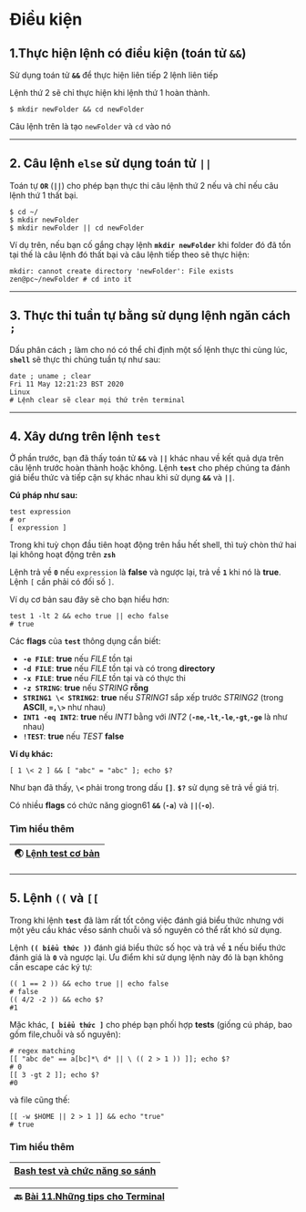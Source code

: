 # Điều kiện

## 1.Thực hiện lệnh có điều kiện (toán tử **`&&`**)

Sử dụng toán tử **`&&`** để thực hiện liên tiếp 2 lệnh liên tiếp

Lệnh thứ 2 sẽ chỉ thực hiện khi lệnh thứ 1 hoàn thành.

```shell
$ mkdir newFolder && cd newFolder
```

Câu lệnh trên là tạo `newFolder` và `cd` vào nó

---

## 2. Câu lệnh **`else`** sử dụng toán tử **`||`**

Toán tự **`OR`** (**`||`**) cho phép bạn thực thi câu lệnh thứ 2 nếu và chỉ nếu câu lệnh thứ 1 thất bại.

```shell
$ cd ~/
$ mkdir newFolder
$ mkdir newFolder || cd newFolder
```

Ví dụ trên, nếu bạn cố gắng chạy lệnh **`mkdir newFolder`** khi folder đó đã tồn tại thế là câu lệnh đó thất bại và câu lệnh tiếp theo sẽ thực hiện:

```textile
mkdir: cannot create directory 'newFolder': File exists
zen@pc~/newFolder # cd into it
```

---

## 3. Thực thi tuần tự bằng sử dụng lệnh ngăn cách **`;`**

Dấu phân cách **`;`** làm cho nó có thể chỉ định một số lệnh thực thi cùng lúc, **`shell`** sẽ thực thi chúng tuần tự như sau:

```shell
date ; uname ; clear
Fri 11 May 12:21:23 BST 2020
Linux
# Lệnh clear sẽ clear mọi thứ trên terminal
```

---

## 4. Xây dưng trên lệnh **`test`**

Ở phần trước, bạn đã thấy toán tử **`&&`** và **`||`** khác nhau về kết quả dựa trên câu lệnh trước hoàn thành hoặc không. Lệnh **`test`** cho phép chúng ta đánh giá biểu thức và tiếp cận sự khác nhau khi sử dụng **`&&`** và **`||`**.

**Cú pháp như sau:**

```shell
test expression
# or 
[ expression ] 
```

Trong khi tuỳ chọn đầu tiên hoạt động trên hầu hết shell, thì tuỳ chòn thứ hai lại không hoạt động trên **`zsh`**

Lệnh trả về **`0`** nếu `expression` là **false** và ngược lại, trả về **`1`** khi nó là **true**. Lệnh       `[` cần phải có đối số `]`. 

Ví dụ cơ bản sau đây sẽ cho bạn hiểu hơn:

```shell
test 1 -lt 2 && echo true || echo false
# true
```

Các **flags** của **`test`** thông dụng cần biết: 

- **`-e FILE`**: **true** nếu *FILE* tồn tại
- **`-d FILE`**: **true** nếu *FILE* tồn tại và có trong **directory**
- **`-x FILE`**: **true** nếu *FILE* tồn tại và có thực thi
- **`-z STRING`**: **true** nếu *STRING* **rỗng**
- **`STRING1 \< STRING2`**: **true** nếu *STRING1* sắp xếp trước *STRING2* (trong **ASCII**, **`=,\>`** như nhau)
- **`INT1 -eq INT2`**: **true** nếu *INT1* bằng với *INT2* (**`-ne`**,**`-lt`**,**`-le`**,**`-gt`**,**`-ge`** là như nhau)
- **`!TEST`**: **true** nếu *TEST* **false**

**Ví dụ khác:**

```shell
[ 1 \< 2 ] && [ "abc" = "abc" ]; echo $?
```

Như bạn đã thấy, **`\<`** phải trong trong dấu **`[]`**. **`$?`** sử dụng sẽ trả về giá trị.

Có nhiều **flags** có chức năng giogn61 **`&&`** (**`-a`**) và **`||`**(**`-o`**). 

### Tìm hiểu thêm

| 🌏 [Lệnh test cơ bản](http://wiki.bash-hackers.org/commands/classictest) |
| ------------------------------------------------------------------------ |

---

## 5.  Lệnh **`((`** và **`[[`**

Trong khi lệnh **`test`** đã làm rất tốt công việc đánh giá biểu thức nhưng với một yêu cầu khác vềso sánh chuỗi và số nguyên có thể rất khó sử dụng.

Lệnh **`(( biểu thức ))`** đánh giá biểu thức số học và trả về **`1`** nếu biểu thức đánh giá là **`0`** và ngược lại. Ưu điểm khi sử dụng lệnh này đó là bạn không cần escape các ký tự:

```shell
(( 1 == 2 )) && echo true || echo false
# false
(( 4/2 -2 )) && echo $?
#1
```

 Mặc khác, **`[ biểu thức ]`** cho phép bạn phối hợp **tests** (giống cú pháp, bao gồm file,chuỗi và số nguyên):

```shell
# regex matching 
[[ "abc de" == a[bc]*\ d* || \ (( 2 > 1 )) ]]; echo $?
# 0
[[ 3 -gt 2 ]]; echo $?
#0
```

và file cũng thế:

```shell
[[ -w $HOME || 2 > 1 ]] && echo "true"
# true
```

### Tìm hiểu thêm

| [Bash test và chức năng so sánh]() |
| ---------------------------------- |

| 🔙 [Bài 11.Những tips cho Terminal](https://github.com/Zenfection/Linux-for-babies/blob/master/USER%20%26%20FILE%20MANAGEMENT/11.Terminal%20Power%20User%20Tips.md) |     |
| ------------------------------------------------------------------------------------------------------------------------------------------------------------------- | --- |
